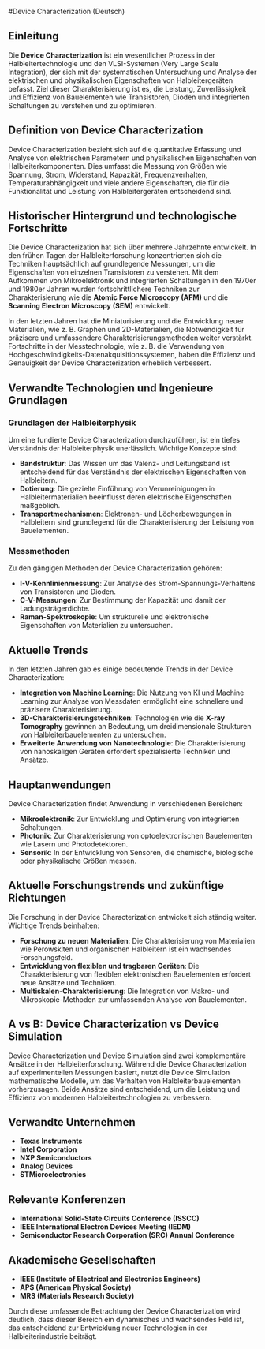 #Device Characterization (Deutsch)

## Einleitung

Die **Device Characterization** ist ein wesentlicher Prozess in der Halbleitertechnologie und den VLSI-Systemen (Very Large Scale Integration), der sich mit der systematischen Untersuchung und Analyse der elektrischen und physikalischen Eigenschaften von Halbleitergeräten befasst. Ziel dieser Charakterisierung ist es, die Leistung, Zuverlässigkeit und Effizienz von Bauelementen wie Transistoren, Dioden und integrierten Schaltungen zu verstehen und zu optimieren.

## Definition von Device Characterization

Device Characterization bezieht sich auf die quantitative Erfassung und Analyse von elektrischen Parametern und physikalischen Eigenschaften von Halbleiterkomponenten. Dies umfasst die Messung von Größen wie Spannung, Strom, Widerstand, Kapazität, Frequenzverhalten, Temperaturabhängigkeit und viele andere Eigenschaften, die für die Funktionalität und Leistung von Halbleitergeräten entscheidend sind.

## Historischer Hintergrund und technologische Fortschritte

Die Device Characterization hat sich über mehrere Jahrzehnte entwickelt. In den frühen Tagen der Halbleiterforschung konzentrierten sich die Techniken hauptsächlich auf grundlegende Messungen, um die Eigenschaften von einzelnen Transistoren zu verstehen. Mit dem Aufkommen von Mikroelektronik und integrierten Schaltungen in den 1970er und 1980er Jahren wurden fortschrittlichere Techniken zur Charakterisierung wie die **Atomic Force Microscopy (AFM)** und die **Scanning Electron Microscopy (SEM)** entwickelt.

In den letzten Jahren hat die Miniaturisierung und die Entwicklung neuer Materialien, wie z. B. Graphen und 2D-Materialien, die Notwendigkeit für präzisere und umfassendere Charakterisierungsmethoden weiter verstärkt. Fortschritte in der Messtechnologie, wie z. B. die Verwendung von Hochgeschwindigkeits-Datenakquisitionssystemen, haben die Effizienz und Genauigkeit der Device Characterization erheblich verbessert.

## Verwandte Technologien und Ingenieure Grundlagen

### Grundlagen der Halbleiterphysik

Um eine fundierte Device Characterization durchzuführen, ist ein tiefes Verständnis der Halbleiterphysik unerlässlich. Wichtige Konzepte sind:

- **Bandstruktur**: Das Wissen um das Valenz- und Leitungsband ist entscheidend für das Verständnis der elektrischen Eigenschaften von Halbleitern.
- **Dotierung**: Die gezielte Einführung von Verunreinigungen in Halbleitermaterialien beeinflusst deren elektrische Eigenschaften maßgeblich.
- **Transportmechanismen**: Elektronen- und Löcherbewegungen in Halbleitern sind grundlegend für die Charakterisierung der Leistung von Bauelementen.

### Messmethoden

Zu den gängigen Methoden der Device Characterization gehören:

- **I-V-Kennlinienmessung**: Zur Analyse des Strom-Spannungs-Verhaltens von Transistoren und Dioden.
- **C-V-Messungen**: Zur Bestimmung der Kapazität und damit der Ladungsträgerdichte.
- **Raman-Spektroskopie**: Um strukturelle und elektronische Eigenschaften von Materialien zu untersuchen.

## Aktuelle Trends

In den letzten Jahren gab es einige bedeutende Trends in der Device Characterization:

- **Integration von Machine Learning**: Die Nutzung von KI und Machine Learning zur Analyse von Messdaten ermöglicht eine schnellere und präzisere Charakterisierung.
- **3D-Charakterisierungstechniken**: Technologien wie die **X-ray Tomography** gewinnen an Bedeutung, um dreidimensionale Strukturen von Halbleiterbauelementen zu untersuchen.
- **Erweiterte Anwendung von Nanotechnologie**: Die Charakterisierung von nanoskaligen Geräten erfordert spezialisierte Techniken und Ansätze.

## Hauptanwendungen

Device Characterization findet Anwendung in verschiedenen Bereichen:

- **Mikroelektronik**: Zur Entwicklung und Optimierung von integrierten Schaltungen.
- **Photonik**: Zur Charakterisierung von optoelektronischen Bauelementen wie Lasern und Photodetektoren.
- **Sensorik**: In der Entwicklung von Sensoren, die chemische, biologische oder physikalische Größen messen.

## Aktuelle Forschungstrends und zukünftige Richtungen

Die Forschung in der Device Characterization entwickelt sich ständig weiter. Wichtige Trends beinhalten:

- **Forschung zu neuen Materialien**: Die Charakterisierung von Materialien wie Perowskiten und organischen Halbleitern ist ein wachsendes Forschungsfeld.
- **Entwicklung von flexiblen und tragbaren Geräten**: Die Charakterisierung von flexiblen elektronischen Bauelementen erfordert neue Ansätze und Techniken.
- **Multiskalen-Charakterisierung**: Die Integration von Makro- und Mikroskopie-Methoden zur umfassenden Analyse von Bauelementen.

## A vs B: Device Characterization vs Device Simulation

Device Characterization und Device Simulation sind zwei komplementäre Ansätze in der Halbleiterforschung. Während die Device Characterization auf experimentellen Messungen basiert, nutzt die Device Simulation mathematische Modelle, um das Verhalten von Halbleiterbauelementen vorherzusagen. Beide Ansätze sind entscheidend, um die Leistung und Effizienz von modernen Halbleitertechnologien zu verbessern.

## Verwandte Unternehmen

- **Texas Instruments**
- **Intel Corporation**
- **NXP Semiconductors**
- **Analog Devices**
- **STMicroelectronics**

## Relevante Konferenzen

- **International Solid-State Circuits Conference (ISSCC)**
- **IEEE International Electron Devices Meeting (IEDM)**
- **Semiconductor Research Corporation (SRC) Annual Conference**

## Akademische Gesellschaften

- **IEEE (Institute of Electrical and Electronics Engineers)**
- **APS (American Physical Society)**
- **MRS (Materials Research Society)**

Durch diese umfassende Betrachtung der Device Characterization wird deutlich, dass dieser Bereich ein dynamisches und wachsendes Feld ist, das entscheidend zur Entwicklung neuer Technologien in der Halbleiterindustrie beiträgt.
